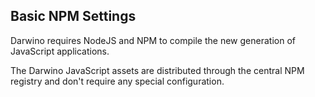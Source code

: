 Basic NPM Settings
-----------------

Darwino requires NodeJS and NPM to compile the new generation of JavaScript applications.

The Darwino JavaScript assets are distributed through the central NPM registry and don't require any special configuration.
